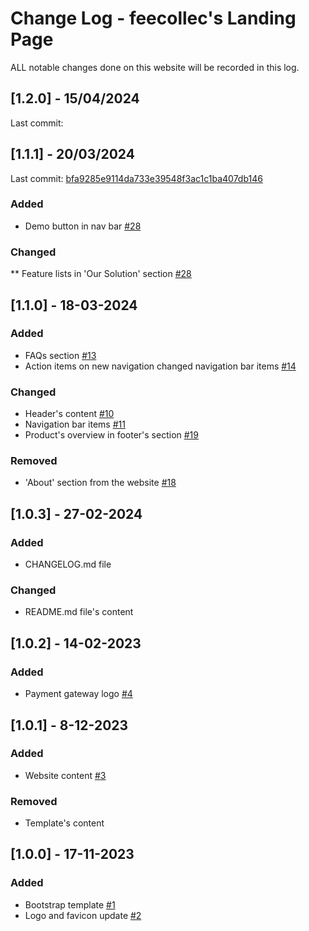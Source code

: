 # Change Log - feecollec's Landing Page
ALL notable changes done on this website will be recorded in this log.

## [1.2.0] - 15/04/2024
Last commit:

## [1.1.1] - 20/03/2024
Last commit: [bfa9285e9114da733e39548f3ac1c1ba407db146](https://github.com/phisoft/feecollec-web/commit/bfa9285e9114da733e39548f3ac1c1ba407db146)

### Added
* Demo button in nav bar [#28](https://github.com/phisoft/feecollec-web/issues/28)

### Changed
** Feature lists in 'Our Solution' section [#28](https://github.com/phisoft/feecollec-web/issues/28)

## [1.1.0] - 18-03-2024
### Added
* FAQs section [#13](https://github.com/phisoft/feecollec-web/issues/13)
* Action items on new navigation changed navigation bar items [#14](https://github.com/phisoft/feecollec-web/issues/14)

### Changed
* Header's content [#10](https://github.com/phisoft/feecollec-web/issues/10)
* Navigation bar items [#11](https://github.com/phisoft/feecollec-web/issues/11)
* Product's overview in footer's section [#19](https://github.com/phisoft/feecollec-web/issues/19)

### Removed
* 'About' section from the website [#18](https://github.com/phisoft/feecollec-web/issues/18)

## [1.0.3] - 27-02-2024
### Added
* CHANGELOG.md file

### Changed
* README.md file's content

## [1.0.2] - 14-02-2023
### Added
* Payment gateway logo [#4](https://github.com/phisoft/feecollec-web/issues/4)

## [1.0.1] - 8-12-2023
### Added
* Website content [#3](https://github.com/phisoft/feecollec-web/issues/3)

### Removed
* Template's content

## [1.0.0] - 17-11-2023
### Added
* Bootstrap template [#1](https://github.com/phisoft/feecollec-web/issues/1)
* Logo and favicon update [#2](https://github.com/phisoft/feecollec-web/issues/2)
